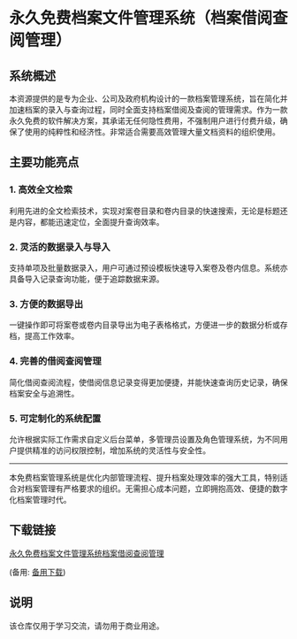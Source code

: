 # 永久免费档案文件管理系统（档案借阅查阅管理）

## 系统概述

本资源提供的是专为企业、公司及政府机构设计的一款档案管理系统，旨在简化并加速档案的录入与查询过程，同时全面支持档案借阅及查阅的管理需求。作为一款永久免费的软件解决方案，其承诺无任何隐性费用，不强制用户进行付费升级，确保了使用的纯粹性和经济性。非常适合需要高效管理大量文档资料的组织使用。

## 主要功能亮点

### 1. 高效全文检索
利用先进的全文检索技术，实现对案卷目录和卷内目录的快速搜索，无论是标题还是内容，都能迅速定位，全面提升查询效率。

### 2. 灵活的数据录入与导入
支持单项及批量数据录入，用户可通过预设模板快速导入案卷及卷内信息。系统亦具备导入记录查询功能，便于追踪数据来源。

### 3. 方便的数据导出
一键操作即可将案卷或卷内目录导出为电子表格格式，方便进一步的数据分析或存档，提高工作效率。

### 4. 完善的借阅查阅管理
简化借阅查阅流程，使借阅信息记录变得更加便捷，并能快速查询历史记录，确保档案安全与追溯性。

### 5. 可定制化的系统配置
允许根据实际工作需求自定义后台菜单，多管理员设置及角色管理系统，为不同用户提供精准的访问权限控制，增加系统的灵活性与安全性。

---

本免费档案管理系统是优化内部管理流程、提升档案处理效率的强大工具，特别适合对档案管理有严格要求的组织。无需担心成本问题，立即拥抱高效、便捷的数字化档案管理时代。

## 下载链接
[永久免费档案文件管理系统档案借阅查阅管理](https://pan.quark.cn/s/9d7de21276ee) 

(备用: [备用下载](https://pan.baidu.com/s/1TX6rN1NjT7I3GDC2_3yMQA?pwd=1234))

## 说明

该仓库仅用于学习交流，请勿用于商业用途。
